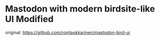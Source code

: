 # Mastodon with modern birdsite-like UI Modified

original:
https://github.com/ronilaukkarinen/mastodon-bird-ui
